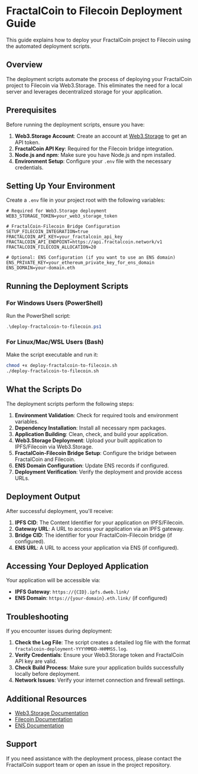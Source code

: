 # FractalCoin to Filecoin Deployment Guide

This guide explains how to deploy your FractalCoin project to Filecoin using the automated deployment scripts.

## Overview

The deployment scripts automate the process of deploying your FractalCoin project to Filecoin via Web3.Storage. This eliminates the need for a local server and leverages decentralized storage for your application.

## Prerequisites

Before running the deployment scripts, ensure you have:

1. **Web3.Storage Account**: Create an account at [Web3.Storage](https://web3.storage/) to get an API token.
2. **FractalCoin API Key**: Required for the Filecoin bridge integration.
3. **Node.js and npm**: Make sure you have Node.js and npm installed.
4. **Environment Setup**: Configure your `.env` file with the necessary credentials.

## Setting Up Your Environment

Create a `.env` file in your project root with the following variables:

```env
# Required for Web3.Storage deployment
WEB3_STORAGE_TOKEN=your_web3_storage_token

# FractalCoin-Filecoin Bridge Configuration
SETUP_FILECOIN_INTEGRATION=true
FRACTALCOIN_API_KEY=your_fractalcoin_api_key
FRACTALCOIN_API_ENDPOINT=https://api.fractalcoin.network/v1
FRACTALCOIN_FILECOIN_ALLOCATION=20

# Optional: ENS Configuration (if you want to use an ENS domain)
ENS_PRIVATE_KEY=your_ethereum_private_key_for_ens_domain
ENS_DOMAIN=your-domain.eth
```

## Running the Deployment Scripts

### For Windows Users (PowerShell)

Run the PowerShell script:

```powershell
.\deploy-fractalcoin-to-filecoin.ps1
```

### For Linux/Mac/WSL Users (Bash)

Make the script executable and run it:

```bash
chmod +x deploy-fractalcoin-to-filecoin.sh
./deploy-fractalcoin-to-filecoin.sh
```

## What the Scripts Do

The deployment scripts perform the following steps:

1. **Environment Validation**: Check for required tools and environment variables.
2. **Dependency Installation**: Install all necessary npm packages.
3. **Application Building**: Clean, check, and build your application.
4. **Web3.Storage Deployment**: Upload your built application to IPFS/Filecoin via Web3.Storage.
5. **FractalCoin-Filecoin Bridge Setup**: Configure the bridge between FractalCoin and Filecoin.
6. **ENS Domain Configuration**: Update ENS records if configured.
7. **Deployment Verification**: Verify the deployment and provide access URLs.

## Deployment Output

After successful deployment, you'll receive:

1. **IPFS CID**: The Content Identifier for your application on IPFS/Filecoin.
2. **Gateway URL**: A URL to access your application via an IPFS gateway.
3. **Bridge CID**: The identifier for your FractalCoin-Filecoin bridge (if configured).
4. **ENS URL**: A URL to access your application via ENS (if configured).

## Accessing Your Deployed Application

Your application will be accessible via:

- **IPFS Gateway**: `https://{CID}.ipfs.dweb.link/`
- **ENS Domain**: `https://{your-domain}.eth.link/` (if configured)

## Troubleshooting

If you encounter issues during deployment:

1. **Check the Log File**: The script creates a detailed log file with the format `fractalcoin-deployment-YYYYMMDD-HHMMSS.log`.
2. **Verify Credentials**: Ensure your Web3.Storage token and FractalCoin API key are valid.
3. **Check Build Process**: Make sure your application builds successfully locally before deployment.
4. **Network Issues**: Verify your internet connection and firewall settings.

## Additional Resources

- [Web3.Storage Documentation](https://web3.storage/docs/)
- [Filecoin Documentation](https://docs.filecoin.io/)
- [ENS Documentation](https://docs.ens.domains/)

## Support

If you need assistance with the deployment process, please contact the FractalCoin support team or open an issue in the project repository.
